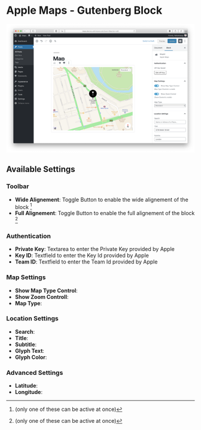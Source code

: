 # Apple Maps - Gutenberg Block

![Apple Maps Gutenberg Block inside the Gutenberg Editor](screenshot.png)

## Available Settings

### Toolbar

- **Wide Alignement**: Toggle Button to enable the wide alignement of the block [^1]
- **Full Alignement**: Toggle Button to enable the full alignement of the block [^1]
  [^1]: (only one of these can be active at once)

### Authentication

- **Private Key**: Textarea to enter the Private Key provided by Apple
- **Key ID**: Textfield to enter the Key Id provided by Apple
- **Team ID**: Textfield to enter the Team Id provided by Apple

### Map Settings

- **Show Map Type Control**:
- **Show Zoom Controll**:
- **Map Type**:

### Location Settings

- **Search**:
- **Title**:
- **Subtitle**:
- **Glyph Text**:
- **Glyph Color**:

### Advanced Settings

- **Latitude**:
- **Longitude**:
